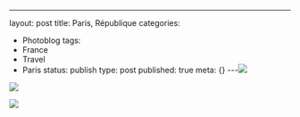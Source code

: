 ---
layout: post
title: Paris, République
categories:
- Photoblog
tags:
- France
- Travel
- Paris
status: publish
type: post
published: true
meta: {}
---![](/squarespace_images/static_500baf96c4aa540325612fa5_5019f382e4b0b45850a90fae_5019f382e4b0b45850a90faf_1293142367000__img.jpg_)
  

  
   
![](/squarespace_images/static_500baf96c4aa540325612fa5_5019f382e4b0b45850a90fae_5019f382e4b0b45850a90fb0_1293142367000__img.jpg_)
  

  
   
![](/squarespace_images/static_500baf96c4aa540325612fa5_5019f382e4b0b45850a90fae_5019f382e4b0b45850a90fb1_1293142367000__img.jpg_)

